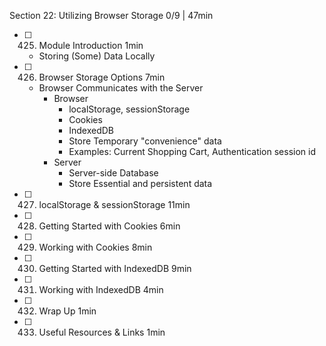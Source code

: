 Section 22: Utilizing Browser Storage 0/9 | 47min
- [ ] 425. Module Introduction 1min
  - Storing (Some) Data Locally
- [ ] 426. Browser Storage Options 7min
  - Browser Communicates with the Server
    - Browser
      - localStorage, sessionStorage
      - Cookies
      - IndexedDB
      - Store Temporary "convenience" data
      - Examples: Current Shopping Cart, Authentication session id
     - Server
       - Server-side Database
       - Store Essential and persistent data
- [ ] 427. localStorage & sessionStorage 11min
- [ ] 428. Getting Started with Cookies 6min
- [ ] 429. Working with Cookies 8min
- [ ] 430. Getting Started with IndexedDB 9min
- [ ] 431. Working with IndexedDB 4min
- [ ] 432. Wrap Up 1min
- [ ] 433. Useful Resources & Links 1min
